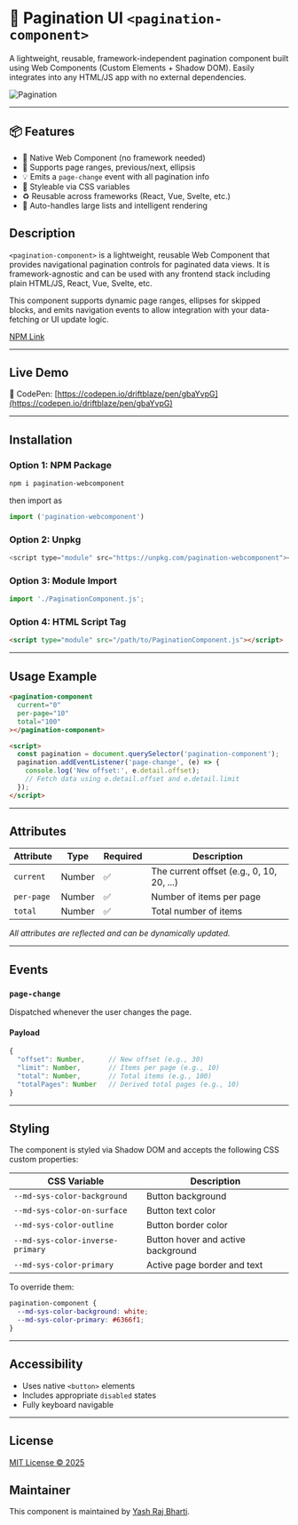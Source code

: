 # 🚀 Pagination UI `<pagination-component>`

A lightweight, reusable, framework-independent pagination component built using Web Components (Custom Elements + Shadow DOM). Easily integrates into any HTML/JS app with no external dependencies.


![Pagination](https://github.com/user-attachments/assets/9983ec41-326e-4ab1-b879-f11db7d2a59b)

---

## 📦 Features

* 🔌 Native Web Component (no framework needed)
* 📐 Supports page ranges, previous/next, ellipsis
* 💡 Emits a `page-change` event with all pagination info
* 🎨 Styleable via CSS variables
* ♻️ Reusable across frameworks (React, Vue, Svelte, etc.)
* 🧠 Auto-handles large lists and intelligent rendering

## Description

`<pagination-component>` is a lightweight, reusable Web Component that provides navigational pagination controls for paginated data views. It is framework-agnostic and can be used with any frontend stack including plain HTML/JS, React, Vue, Svelte, etc.

This component supports dynamic page ranges, ellipses for skipped blocks, and emits navigation events to allow integration with your data-fetching or UI update logic.

[NPM Link](https://www.npmjs.com/package/pagination-webcomponent)

---

## Live Demo

🔗 CodePen: [https://codepen.io/driftblaze/pen/gbaYvpG](https://codepen.io/driftblaze/pen/gbaYvpG)

---

## Installation

### Option 1: NPM Package

```zsh
npm i pagination-webcomponent
```

then import as

```js
import ('pagination-webcomponent')
```

### Option 2: Unpkg

```js
<script type="module" src="https://unpkg.com/pagination-webcomponent"></script>
```

### Option 3: Module Import

```js
import './PaginationComponent.js';
```

### Option 4: HTML Script Tag

```html
<script type="module" src="/path/to/PaginationComponent.js"></script>
```

---

## Usage Example

```html
<pagination-component
  current="0"
  per-page="10"
  total="100"
></pagination-component>

<script>
  const pagination = document.querySelector('pagination-component');
  pagination.addEventListener('page-change', (e) => {
    console.log('New offset:', e.detail.offset);
    // Fetch data using e.detail.offset and e.detail.limit
  });
</script>
```

---

## Attributes

| Attribute  | Type   | Required | Description                               |
| ---------- | ------ | -------- | ----------------------------------------- |
| `current`  | Number | ✅        | The current offset (e.g., 0, 10, 20, ...) |
| `per-page` | Number | ✅        | Number of items per page                  |
| `total`    | Number | ✅        | Total number of items                     |

*All attributes are reflected and can be dynamically updated.*

---

## Events

### `page-change`

Dispatched whenever the user changes the page.

#### Payload

```ts
{
  "offset": Number,      // New offset (e.g., 30)
  "limit": Number,       // Items per page (e.g., 10)
  "total": Number,       // Total items (e.g., 100)
  "totalPages": Number   // Derived total pages (e.g., 10)
}
```

---

## Styling

The component is styled via Shadow DOM and accepts the following CSS custom properties:

| CSS Variable                     | Description                        |
| -------------------------------- | ---------------------------------- |
| `--md-sys-color-background`      | Button background                  |
| `--md-sys-color-on-surface`      | Button text color                  |
| `--md-sys-color-outline`         | Button border color                |
| `--md-sys-color-inverse-primary` | Button hover and active background |
| `--md-sys-color-primary`         | Active page border and text        |

To override them:

```css
pagination-component {
  --md-sys-color-background: white;
  --md-sys-color-primary: #6366f1;
}
```

---

## Accessibility

* Uses native `<button>` elements
* Includes appropriate `disabled` states
* Fully keyboard navigable

---

## License

[MIT License © 2025](LICENSE)

## Maintainer

This component is maintained by [Yash Raj Bharti](https://github.com/yashrajbharti).
